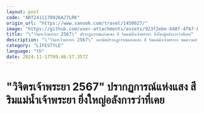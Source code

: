 ```yaml
---
layout: post
code: "ART2411170926AJ7LRK"
origin_url: "https://www.sanook.com/travel/1450027/"
image: "https://github.com/user-attachments/assets/923f2ebe-b48f-4f67-b493-42f3f547b4ba"
title: "\"วิจิตรเจ้าพระยา 2567\" ปรากฏการณ์แห่งแสง สี ริมแม่น้ำเจ้าพระยา ยิ่งใหญ่อลังการว่าที่เคย"
description: "\"วิจิตรเจ้าพระยา 2567\" เนรมิตปรากฏการณ์แห่งแสง สี ริมแม่น้ำเจ้าพระยา ชมความสวยงาม ความสง่างามของประเทศไทยที่ยิ่งใหญ่ตระการตา อลังการกว่าที่เคย"
category: "LIFESTYLE"
language: "th"
date: 2024-11-17T09:46:57.357Z
---
```


# "วิจิตรเจ้าพระยา 2567" ปรากฏการณ์แห่งแสง สี ริมแม่น้ำเจ้าพระยา ยิ่งใหญ่อลังการว่าที่เคย